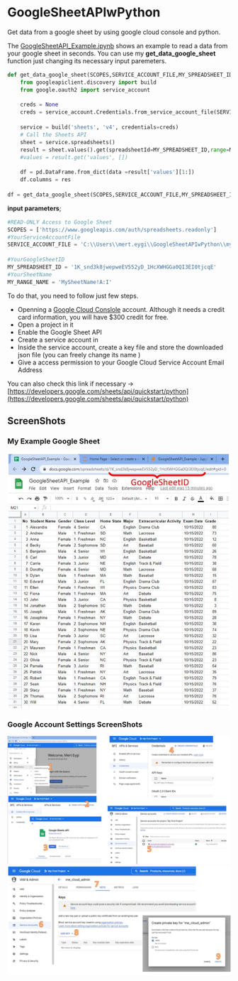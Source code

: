 # GoogleSheetAPIwPython
Get data from a google sheet by using google cloud console and python.

The [GoogleSheetAPI_Example.ipynb](https://github.com/merteygi/GoogleSheetAPIwPython/blob/main/GoogleSheetAPI_Example.ipynb) shows an example to read a data from your google sheet in seconds. You can use my <b>get_data_google_sheet</b> function just changing its necessary input paremeters. <br>

```python
def get_data_google_sheet(SCOPES,SERVICE_ACCOUNT_FILE,MY_SPREADSHEET_ID,MY_RANGE_NAME):
    from googleapiclient.discovery import build
    from google.oauth2 import service_account

    creds = None
    creds = service_account.Credentials.from_service_account_file(SERVICE_ACCOUNT_FILE, scopes=SCOPES)

    service = build('sheets', 'v4', credentials=creds)
    # Call the Sheets API
    sheet = service.spreadsheets()
    result = sheet.values().get(spreadsheetId=MY_SPREADSHEET_ID,range=MY_RANGE_NAME).execute()
    #values = result.get('values', [])

    df = pd.DataFrame.from_dict(data =result['values'][1:])
    df.columns = res

df = get_data_google_sheet(SCOPES,SERVICE_ACCOUNT_FILE,MY_SPREADSHEET_ID,MY_RANGE_NAME)
```
<b>input parameters</b>;
```python
#READ-ONLY Access to Google Sheet
SCOPES = ['https://www.googleapis.com/auth/spreadsheets.readonly']
#YourServiceAccountFile
SERVICE_ACCOUNT_FILE = 'C:\\Users\\mert.eygi\\GoogleSheetAPIwPython\\my_google_cloud_key.json'

#YourGoogleSheetID 
MY_SPREADSHEET_ID = '1K_snd3k8jwepweEV552yD_1HcXWHGGa0QI3EI0tjcqE'
#YourSheetName
MY_RANGE_NAME = 'MySheetName!A:I'
```

To do that, you need to follow just few steps.
* Openning a  [Google Cloud Conslole](https://console.cloud.google.com/) account. Although it needs a credit card information, you will have $300 credit for free.
* Open a project in it
* Enable the Google Sheet API
* Create a service account in 
* Inside the service account, create a key file and store the downloaded json file (you can freely change its name ) 
* Give a access permission to your Google Cloud Service Account Email Address

You can also check this link if necessary -> [https://developers.google.com/sheets/api/quickstart/python](https://developers.google.com/sheets/api/quickstart/python)


## ScreenShots 
### My Example Google Sheet 
![Screenshot](MyGoogleSheet.JPG)
### Google Account Settings ScreenShots
![Screenshot](GoogleCloudConsoleSettings_1.JPG)
![Screenshot](GoogleCloudConsoleSettings_2.JPG)
